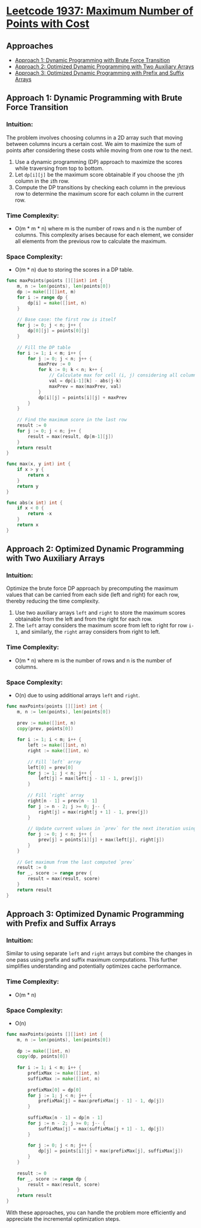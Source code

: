 # [Leetcode 1937: Maximum Number of Points with Cost](https://leetcode.com/problems/maximum-number-of-points-with-cost/)

## Approaches
- [Approach 1: Dynamic Programming with Brute Force Transition](#approach-1)
- [Approach 2: Optimized Dynamic Programming with Two Auxiliary Arrays](#approach-2)
- [Approach 3: Optimized Dynamic Programming with Prefix and Suffix Arrays](#approach-3)

## Approach 1: Dynamic Programming with Brute Force Transition

### Intuition:
The problem involves choosing columns in a 2D array such that moving between columns incurs a certain cost. We aim to maximize the sum of points after considering these costs while moving from one row to the next.

1. Use a dynamic programming (DP) approach to maximize the scores while traversing from top to bottom.
2. Let `dp[i][j]` be the maximum score obtainable if you choose the `j`th column in the `i`th row.
3. Compute the DP transitions by checking each column in the previous row to determine the maximum score for each column in the current row.

### Time Complexity:
- O(m * m * n) where m is the number of rows and n is the number of columns. This complexity arises because for each element, we consider all elements from the previous row to calculate the maximum.

### Space Complexity:
- O(m * n) due to storing the scores in a DP table.

```go
func maxPoints(points [][]int) int {
    m, n := len(points), len(points[0])
    dp := make([][]int, m)
    for i := range dp {
        dp[i] = make([]int, n)
    }
    
    // Base case: the first row is itself
    for j := 0; j < n; j++ {
        dp[0][j] = points[0][j]
    }
    
    // Fill the DP table
    for i := 1; i < m; i++ {
        for j := 0; j < n; j++ {
            maxPrev := 0
            for k := 0; k < n; k++ {
                // Calculate max for cell (i, j) considering all columns `k` from previous row
                val = dp[i-1][k] - abs(j-k)
                maxPrev = max(maxPrev, val)
            }
            dp[i][j] = points[i][j] + maxPrev
        }
    }
    
    // Find the maximum score in the last row
    result := 0
    for j := 0; j < n; j++ {
        result = max(result, dp[m-1][j])
    }
    return result
}

func max(x, y int) int {
    if x > y {
        return x
    }
    return y
}

func abs(x int) int {
    if x < 0 {
        return -x
    }
    return x
}
```

## Approach 2: Optimized Dynamic Programming with Two Auxiliary Arrays

### Intuition:
Optimize the brute force DP approach by precomputing the maximum values that can be carried from each side (left and right) for each row, thereby reducing the time complexity.

1. Use two auxiliary arrays `left` and `right` to store the maximum scores obtainable from the left and from the right for each row.
2. The `left` array considers the maximum score from left to right for row `i-1`, and similarly, the `right` array considers from right to left.

### Time Complexity:
- O(m * n) where m is the number of rows and n is the number of columns.

### Space Complexity:
- O(n) due to using additional arrays `left` and `right`.

```go
func maxPoints(points [][]int) int {
    m, n := len(points), len(points[0])
    
    prev := make([]int, n)
    copy(prev, points[0])
    
    for i := 1; i < m; i++ {
        left := make([]int, n)
        right := make([]int, n)
        
        // Fill `left` array
        left[0] = prev[0]
        for j := 1; j < n; j++ {
            left[j] = max(left[j - 1] - 1, prev[j])
        }
        
        // Fill `right` array
        right[n - 1] = prev[n - 1]
        for j := n - 2; j >= 0; j-- {
            right[j] = max(right[j + 1] - 1, prev[j])
        }
        
        // Update current values in `prev` for the next iteration using `left` and `right`
        for j := 0; j < n; j++ {
            prev[j] = points[i][j] + max(left[j], right[j])
        }
    }
    
    // Get maximum from the last computed `prev`
    result := 0
    for _, score := range prev {
        result = max(result, score)
    }
    return result
}
```

## Approach 3: Optimized Dynamic Programming with Prefix and Suffix Arrays

### Intuition:
Similar to using separate `left` and `right` arrays but combine the changes in one pass using prefix and suffix maximum computations. This further simplifies understanding and potentially optimizes cache performance.

### Time Complexity:
- O(m * n)

### Space Complexity:
- O(n)

```go
func maxPoints(points [][]int) int {
    m, n := len(points), len(points[0])
    
    dp := make([]int, n)
    copy(dp, points[0])
    
    for i := 1; i < m; i++ {
        prefixMax := make([]int, n)
        suffixMax := make([]int, n)
        
        prefixMax[0] = dp[0]
        for j := 1; j < n; j++ {
            prefixMax[j] = max(prefixMax[j - 1] - 1, dp[j])
        }
        
        suffixMax[n - 1] = dp[n - 1]
        for j := n - 2; j >= 0; j-- {
            suffixMax[j] = max(suffixMax[j + 1] - 1, dp[j])
        }
        
        for j := 0; j < n; j++ {
            dp[j] = points[i][j] + max(prefixMax[j], suffixMax[j])
        }
    }
    
    result := 0
    for _, score := range dp {
        result = max(result, score)
    }
    return result
}
```

With these approaches, you can handle the problem more efficiently and appreciate the incremental optimization steps.

